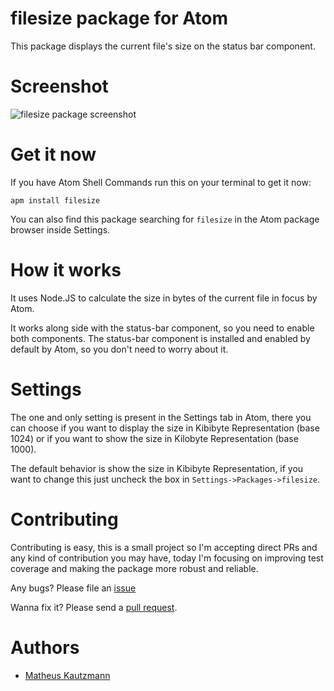 # filesize package for Atom

This package displays the current file's size on the status bar component.

# Screenshot

![filesize package screenshot](http://f.cl.ly/items/26081p1n180T3y381I1i/filesize_pkg_screen.jpg)

# Get it now

If you have Atom Shell Commands run this on your terminal to get it now:

  `apm install filesize`

You can also find this package searching for `filesize` in the Atom package browser inside Settings.

# How it works

It uses Node.JS to calculate the size in bytes of the current file in focus by Atom.

It works along side with the status-bar component, so you need to enable both
components. The status-bar component is installed and enabled by default by Atom, so you don't need to worry about it.

# Settings

The one and only setting is present in the Settings tab in Atom, there you can
choose if you want to display the size in Kibibyte Representation (base 1024) or
if you want to show the size in Kilobyte Representation (base 1000).

The default behavior is show the size in Kibibyte Representation, if you want to
change this just uncheck the box in `Settings->Packages->filesize`.


# Contributing

Contributing is easy, this is a small project so I'm accepting direct PRs and
any kind of contribution you may have, today I'm focusing on improving test
coverage and making the package more robust and reliable.

Any bugs? Please file an [issue](https://github.com/mkautzmann/atom-filesize/issues/)

Wanna fix it? Please send a [pull request](https://github.com/mkautzmann/atom-filesize/pulls/).

# Authors

- [Matheus Kautzmann](https://github.com/mkautzmann)
